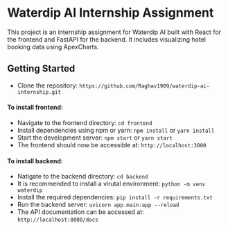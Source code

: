 # Waterdip AI Internship Assignment

This project is an internship assignment for Waterdip AI built with React for the frontend and FastAPI for the backend. It includes visualizing hotel booking data using ApexCharts.

## Getting Started
- Clone the repository: `https://github.com/Raghav1909/waterdip-ai-internship.git`

#### To install frontend:
- Navigate to the frontend directory: `cd frontend`
- Install dependencies using npm or yarn: `npm install` or `yarn install`
- Start the development server: `npm start` or `yarn start`
- The frontend should now be accessible at: `http://localhost:3000`

#### To install backend:
- Natigate to the backend directory: `cd backend`
- It is recommended to install a virutal environment: `python -m venv waterdip`
- Install the required dependencies: `pip install -r requirements.txt`
- Run the backend server: `uvicorn app.main:app --reload`
- The API documentation can be accessed at: `http://localhost:8000/docs`
